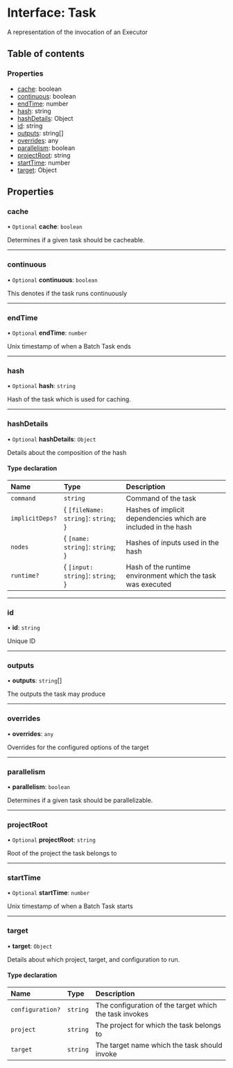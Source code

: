 # Interface: Task

A representation of the invocation of an Executor

## Table of contents

### Properties

- [cache](../../reference/core-api/devkit/documents/Task#cache): boolean
- [continuous](../../reference/core-api/devkit/documents/Task#continuous): boolean
- [endTime](../../reference/core-api/devkit/documents/Task#endtime): number
- [hash](../../reference/core-api/devkit/documents/Task#hash): string
- [hashDetails](../../reference/core-api/devkit/documents/Task#hashdetails): Object
- [id](../../reference/core-api/devkit/documents/Task#id): string
- [outputs](../../reference/core-api/devkit/documents/Task#outputs): string[]
- [overrides](../../reference/core-api/devkit/documents/Task#overrides): any
- [parallelism](../../reference/core-api/devkit/documents/Task#parallelism): boolean
- [projectRoot](../../reference/core-api/devkit/documents/Task#projectroot): string
- [startTime](../../reference/core-api/devkit/documents/Task#starttime): number
- [target](../../reference/core-api/devkit/documents/Task#target): Object

## Properties

### cache

• `Optional` **cache**: `boolean`

Determines if a given task should be cacheable.

---

### continuous

• `Optional` **continuous**: `boolean`

This denotes if the task runs continuously

---

### endTime

• `Optional` **endTime**: `number`

Unix timestamp of when a Batch Task ends

---

### hash

• `Optional` **hash**: `string`

Hash of the task which is used for caching.

---

### hashDetails

• `Optional` **hashDetails**: `Object`

Details about the composition of the hash

#### Type declaration

| Name            | Type                                 | Description                                                    |
| :-------------- | :----------------------------------- | :------------------------------------------------------------- |
| `command`       | `string`                             | Command of the task                                            |
| `implicitDeps?` | \{ `[fileName: string]`: `string`; } | Hashes of implicit dependencies which are included in the hash |
| `nodes`         | \{ `[name: string]`: `string`; }     | Hashes of inputs used in the hash                              |
| `runtime?`      | \{ `[input: string]`: `string`; }    | Hash of the runtime environment which the task was executed    |

---

### id

• **id**: `string`

Unique ID

---

### outputs

• **outputs**: `string`[]

The outputs the task may produce

---

### overrides

• **overrides**: `any`

Overrides for the configured options of the target

---

### parallelism

• **parallelism**: `boolean`

Determines if a given task should be parallelizable.

---

### projectRoot

• `Optional` **projectRoot**: `string`

Root of the project the task belongs to

---

### startTime

• `Optional` **startTime**: `number`

Unix timestamp of when a Batch Task starts

---

### target

• **target**: `Object`

Details about which project, target, and configuration to run.

#### Type declaration

| Name             | Type     | Description                                            |
| :--------------- | :------- | :----------------------------------------------------- |
| `configuration?` | `string` | The configuration of the target which the task invokes |
| `project`        | `string` | The project for which the task belongs to              |
| `target`         | `string` | The target name which the task should invoke           |
